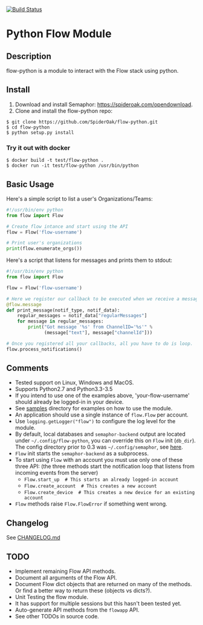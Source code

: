 [![Build Status](https://travis-ci.org/SpiderOak/flow-python.svg?branch=master)](https://travis-ci.org/SpiderOak/flow-python)

# Python Flow Module

## Description

flow-python is a module to interact with the Flow stack using python.

## Install

1. Download and install Semaphor: https://spideroak.com/opendownload.
2. Clone and install the flow-python repo:
```
$ git clone https://github.com/SpiderOak/flow-python.git
$ cd flow-python
$ python setup.py install
```

### Try it out with docker

```
$ docker build -t test/flow-python .
$ docker run -it test/flow-python /usr/bin/python
```

## Basic Usage

Here's a simple script to list a user's Organizations/Teams:
```python
#!/usr/bin/env python
from flow import Flow

# Create flow intance and start using the API
flow = Flow('flow-username')

# Print user's organizations
print(flow.enumerate_orgs())
```

Here's a script that listens for messages and prints them to stdout:
```python
#!/usr/bin/env python
from flow import Flow

flow = Flow('flow-username')

# Here we register our callback to be executed when we receive a message
@flow.message
def print_message(notif_type, notif_data):
    regular_messages = notif_data["regularMessages"]
    for message in regular_messages:
        print("Got message '%s' from ChannelID='%s'" %
              (message["text"], message["channelId"]))

# Once you registered all your callbacks, all you have to do is loop.
flow.process_notifications()
```

## Comments

- Tested support on Linux, Windows and MacOS.
- Supports Python2.7 and Python3.3-3.5
- If you intend to use one of the examples above, 'your-flow-username' should already be logged-in in your device.
- See [samples](samples/) directory for examples on how to use the module.
- An application should use a single instance of `flow.Flow` per account.
- Use `logging.getLogger("flow")` to configure the log level for the module.
- By default, local databases and `semaphor-backend` output are located under `~/.config/flow-python`, you can override this on `Flow` init (`db_dir`). The config directory prior to 0.3 was `~/.config/semaphor`, see [here](CHANGELOG.md#03).
- `Flow` init starts the `semaphor-backend` as a subprocess.
- To start using `Flow` with an account you must use only one of these three API: (the three methods start the notification loop that listens from incoming events from the server)
  - `Flow.start_up  # This starts an already logged-in account`
  - `Flow.create_account  # This creates a new account`
  - `Flow.create_device  # This creates a new device for an existing account`
- `Flow` methods raise `Flow.FlowError` if something went wrong. 

## Changelog

See [CHANGELOG.md](CHANGELOG.md)

## TODO

- Implement remaining Flow API methods.
- Document all arguments of the Flow API. 
- Document Flow dict objects that are returned on many of the methods. Or find a better way to return these (objects vs dicts?).
- Unit Testing the flow module.
- It has support for multiple sessions but this hasn't been tested yet.
- Auto-generate API methods from the `flowapp` API.
- See other TODOs in source code.
